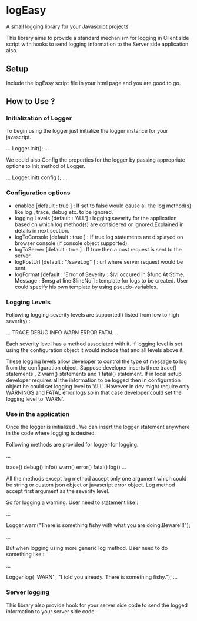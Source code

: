 # logEasy
A small logging library for your Javascript projects

This library aims to provide a standard mechanism for logging in Client side script with hooks to send logging information to the Server side application also.

## Setup

Include the logEasy script file in your html page and you are good to go.

## How to Use ?

### Initialization of Logger

To begin using the logger just initialize the logger instance for your javascript.

...
Logger.init();
...

We could also Config the properties for the logger by passing appropriate options to init method of Logger.

...
Logger.init( config );
...

### Configuration options

- enabled [default : true ] : If set to false would cause all the log method(s) like log ,  trace, debug etc. to be ignored.
- logging Levels [default : 'ALL'] : logging severity for the application based on which log method(s) are considered or ignored.Explained in details in next section.
- logToConsole [default : true ] : If true log statements are displayed on browser console (if console object supported).
- logToServer [default : true ] : If true then a post request is sent to the server.
- logPostUrl [default : "/saveLog" ] : url where server request would be sent.
- logFormat [default : 'Error of Severity : $lvl occured in $func At $time. Message : $msg at line $lineNo'] : template for logs to be created. User could specify his own template by using pseudo-variables.

### Logging Levels

Following logging severity levels are supported ( listed from low to high severity) :

...
TRACE
DEBUG
INFO
WARN
ERROR
FATAL
...

Each severity level has a method associated with  it.
If logging level is set using the configuration object it would include that and all levels above it.

These logging levels allow developer to control the type of message to log from the configuration object.
Suppose developer inserts three trace() statements , 2 warn() statements and 1 fatal() statement.
If in local setup developer requires all the information to be logged then in configuration object he could set logging level to 'ALL'.
However in dev might require only  WARNINGS and FATAL error logs so in that case developer could set the logging level to 'WARN'.
### Use in the application

Once the logger is initialized . We can insert the logger statement anywhere in the code where logging is desired.

Following methods are provided for logger for logging.

...

trace()
debug()
info()
warn()
error()
fatal()
log()
...

All the methods except log method accept only one argument which could be string or custom json object or javascript error object.
Log method accept first argument as the severity level.

So for logging a warning. User need to statement like :

...

Logger.warn("There is something fishy  with what you are doing.Beware!!!");

...

But when logging using more generic log method. User need to do something like :

...

Logger.log( 'WARN' , "I told you already. There is something fishy.");
...

### Server logging

This library also provide hook for your server side code to send the logged information to your server side code.
